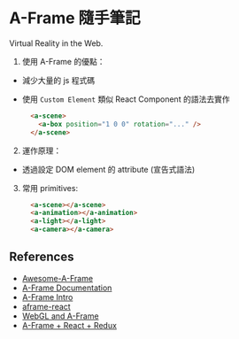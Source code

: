 # A-Frame 隨手筆記

Virtual Reality in the Web.

1. 使用 A-Frame 的優點：
  * 減少大量的 js 程式碼
  * 使用 ``Custom Element`` 類似 React Component 的語法去實作

    ```html
      <a-scene>
        <a-box position="1 0 0" rotation="..." />
      </a-scene>
    ```

2. 運作原理：
  * 透過設定 DOM element 的 attribute (宣告式語法)

3. 常用 primitives:

    ```html
      <a-scene></a-scene>
      <a-animation></a-animation>
      <a-light></a-light>
      <a-camera></a-camera>  
    ```

## References
* [Awesome-A-Frame](https://github.com/aframevr/awesome-aframe)
* [A-Frame Documentation](https://aframe.io/docs/0.5.0/introduction/getting-started.html)
* [A-Frame Intro](https://aframe.io/docs/0.5.0/introduction/)
* [aframe-react](https://github.com/aframevr/aframe-react)
* [WebGL and A-Frame](https://solutiondesign.com/blog/-/blogs/63714)
* [A-Frame + React + Redux](https://medium.com/immersion-for-the-win/hands-on-with-virtual-reality-using-a-frame-react-and-redux-bc66240834f7)
